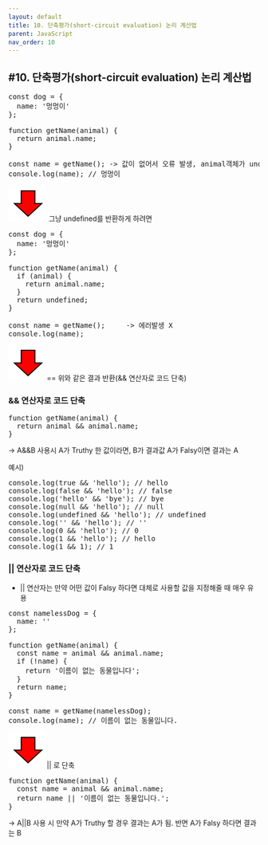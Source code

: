 ```yaml
---
layout: default
title: 10. 단축평가(short-circuit evaluation) 논리 계산법
parent: JavaScript
nav_order: 10
---
```


## #10. 단축평가(short-circuit evaluation) 논리 계산법
<pre>
const dog = {
  name: '멍멍이'
};

function getName(animal) {
  return animal.name;
}

const name = getName(); -> 값이 없어서 오류 발생, animal객체가 undefined이기때문
console.log(name); // 멍멍이
</pre>

<img src="/assets/images/css/function1.png" > 그냥 undefined를 반환하게 하려면
<pre>
const dog = {
  name: '멍멍이'
};

function getName(animal) {
  if (animal) {
    return animal.name;
  }
  return undefined;
}

const name = getName();		-> 에러발생 X
console.log(name);
</pre>

<img src="/assets/images/css/function1.png" >== 위와 같은 결과 반환(&& 연산자로 코드 단축)

### && 연산자로 코드 단축
<pre>
function getName(animal) {
  return animal && animal.name;
}
</pre>
-> A&&B 사용시 A가 Truthy 한 값이라면, B가 결과값 A가 Falsy이면 결과는 A

예시)
<pre>
console.log(true && 'hello'); // hello
console.log(false && 'hello'); // false
console.log('hello' && 'bye'); // bye
console.log(null && 'hello'); // null
console.log(undefined && 'hello'); // undefined
console.log('' && 'hello'); // ''
console.log(0 && 'hello'); // 0
console.log(1 && 'hello'); // hello
console.log(1 && 1); // 1
</pre>

###	|| 연산자로 코드 단축
- || 연산자는 만약 어떤 값이 Falsy 하다면 대체로 사용할 값을 지정해줄 때 매우 유용
<pre>
const namelessDog = {
  name: ''
};

function getName(animal) {
  const name = animal && animal.name;
  if (!name) {
    return '이름이 없는 동물입니다';
  }
  return name;
}

const name = getName(namelessDog);
console.log(name); // 이름이 없는 동물입니다.
</pre>

<img src="/assets/images/css/function1.png" >|| 로 단축

<pre>
function getName(animal) {
  const name = animal && animal.name;
  return name || '이름이 없는 동물입니다.';
}
</pre>
-> A||B 사용 시 만약 A가 Truthy 할 경우 결과는 A가 됨.
   반면 A가 Falsy 하다면 결과는 B

